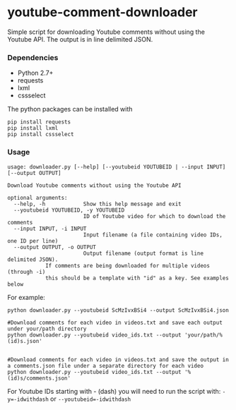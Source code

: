 # youtube-comment-downloader
Simple script for downloading Youtube comments without using the Youtube API. The output is in line delimited JSON.

### Dependencies
* Python 2.7+
* requests
* lxml
* cssselect

The python packages can be installed with

    pip install requests
    pip install lxml
    pip install cssselect

### Usage
```
usage: downloader.py [--help] [--youtubeid YOUTUBEID | --input INPUT] [--output OUTPUT]

Download Youtube comments without using the Youtube API

optional arguments:
  --help, -h            Show this help message and exit
  --youtubeid YOUTUBEID, -y YOUTUBEID
                        ID of Youtube video for which to download the comments
  --input INPUT, -i INPUT
                        Input filename (a file containing video IDs, one ID per line)
  --output OUTPUT, -o OUTPUT
                        Output filename (output format is line delimited JSON).
			If comments are being downloaded for multiple videos (through -i)
			this should be a template with "id" as a key. See examples below
```

For example:
```
python downloader.py --youtubeid ScMzIvxBSi4 --output ScMzIvxBSi4.json

#Download comments for each video in videos.txt and save each output under your/path directory
python downloader.py --youtubeid video_ids.txt --output 'your/path/%(id)s.json'


#Download comments for each video in videos.txt and save the output in a comments.json file under a separate directory for each video
python downloader.py --youtubeid video_ids.txt --output '%(id)s/comments.json'
```

For Youtube IDs starting with - (dash) you will need to run the script with:
`-y=-idwithdash` or `--youtubeid=-idwithdash`
